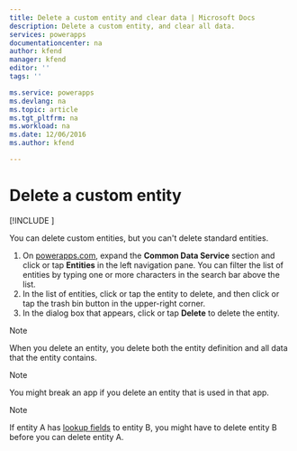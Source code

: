 ```yaml
---
title: Delete a custom entity and clear data | Microsoft Docs
description: Delete a custom entity, and clear all data.
services: powerapps
documentationcenter: na
author: kfend
manager: kfend
editor: ''
tags: ''

ms.service: powerapps
ms.devlang: na
ms.topic: article
ms.tgt_pltfrm: na
ms.workload: na
ms.date: 12/06/2016
ms.author: kfend

---
```

# Delete a custom entity

[!INCLUDE [](../../includes/new-version.md)]

You can delete custom entities, but you can't delete standard entities.

1. On [powerapps.com](https://web.powerapps.com), expand the **Common Data Service** section and click or tap **Entities** in the left navigation pane. You can filter the list of entities by typing one or more characters in the search bar above the list.
2. In the list of entities, click or tap the entity to delete, and then click or tap the trash bin button in the upper-right corner.
3. In the dialog box that appears, click or tap **Delete** to delete the entity.

>[!NOTE]
>When you delete an entity, you delete both the entity definition and all data that the entity contains.

>[!NOTE]
>You might break an app if you delete an entity that is used in that app.

>[!NOTE]
>If entity A has [lookup fields](data-platform-entity-lookup.md) to entity B, you might have to delete entity B before you can delete entity A.

